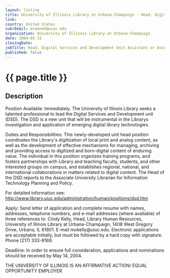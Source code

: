 ```yaml
---
layout: listing
title: University of Illinois Library at Urbana-Champaign - Head, Digital Services and Development Unit Assistant or Associate Professor of Library Administration
link:
country: United States
subrEmail: mremnek@uiuc.edu
organization: University of Illinois Library at Urbana-Champaign 
date: 2004-05-31
closingDate: 
jobTitle: Head, Digital Services and Development Unit Assistant or Associate Professor of Library Administration
published: false
---
```



# {{ page.title }}

## Description



<p>Position Available: Immediately. The University of Illinois Library seeks a talented professional to lead the Digital Services and Development unit (DSD).  The DSD is a new unit that will be instrumental in the Librarys investigation and application of emerging digital library technologies.</p>

<p>Duties and Responsibilities: This newly-developed unit head position coordinates the Library's digitization of local print and analog content, as well as the development of effective mechanisms for managing, archiving and providing access to digitized and born-digital content of enduring value.  The individual in this position organizes training programs, and fosters partnerships with Library and teaching faculty, students, and other interested groups on campus, and establishes regional, national, and international collaborations in matters related to digital content.  The Head of the DSD reports to the Associate University Librarian for Information Technology Planning and Policy.</p>

<p>For detailed information see: <a href="http://www.library.uiuc.edu/administration/human/positions/dsd.htm">http://www.library.uiuc.edu/administration/human/positions/dsd.htm</a></p>

<p>Apply:  Send letter of application and complete resume with names, addresses, telephone numbers, and e-mail addresses (where available) of three references to:  Cindy Kelly, Head, Library Human Resources, University of Illinois Library at Urbana-Champaign, 1408 West Gregory Drive, Urbana, IL 61801.  E-mail <mailto:mokelly@uiuc.edu>mokelly@uiuc.edu.  Electronic applications are acceptable initially, but must be followed by a hard copy with signature.  Phone (217) 333-8169.</p>

<p>Deadline:  In order to ensure full consideration, applications and nominations should be received by May 14, 2004.</p>

<p>THE UNIVERSITY OF ILLINOIS IS AN AFFIRMATIVE ACTION/ EQUAL OPPORTUNITY EMPLOYER</p>

